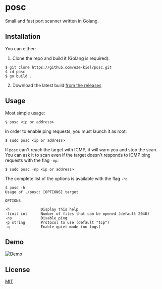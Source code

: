 # posc

Small and fast port scanner written in Golang.

## Installation

You can either:

1. Clone the repo and build it (Golang is required):

```
$ git clone https://github.com/eze-kiel/posc.git
$ cd posc
$ go build .
```

2. Download the latest build [from the releases](https://github.com/eze-kiel/posc/releases)

## Usage

Most simple usage:

```
$ posc <ip or address>
```

In order to enable ping requests, you must launch it as root:

```
$ sudo posc <ip or address>
```

If `posc` can't reach the target with ICMP, it will warn you and stop the scan. You can ask it to scan even if the target doesn't responds to ICMP ping requests with the flag `-np`:

```
$ sudo posc -np <ip or address>
```

The complete list of the options is available with the flag `-h`:

```
$ posc -h
Usage of ./posc: [OPTIONS] target

OPTIONS

-h              Display this help
-limit int      Number of files that can be opened (default 2048)
-np             Disable ping
-p string       Protocol to use (default "tcp")
-q              Enable quiet mode (no logs)
```

## Demo

[![Demo](https://asciinema.org/a/pXWO6QoLBlqufMwoIhcILyvF7.svg)](https://asciinema.org/a/pXWO6QoLBlqufMwoIhcILyvF7)

## License

[MIT](https://choosealicense.com/licenses/mit/)